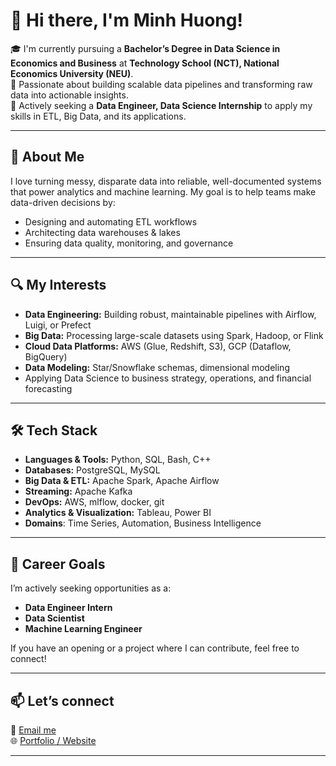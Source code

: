 # 👋 Hi there, I'm Minh Huong!

🎓 I'm currently pursuing a **Bachelor’s Degree in Data Science in Economics and Business** at **Technology School (NCT), National Economics University (NEU)**.  
🔎 Passionate about building scalable data pipelines and transforming raw data into actionable insights.  
🌱 Actively seeking a **Data Engineer, Data Science Internship** to apply my skills in ETL, Big Data, and its applications.

---

## 🚀 About Me

I love turning messy, disparate data into reliable, well-documented systems that power analytics and machine learning. My goal is to help teams make data-driven decisions by:

- Designing and automating ETL workflows  
- Architecting data warehouses & lakes  
- Ensuring data quality, monitoring, and governance  

---

## 🔍 My Interests

- **Data Engineering:** Building robust, maintainable pipelines with Airflow, Luigi, or Prefect  
- **Big Data:** Processing large-scale datasets using Spark, Hadoop, or Flink  
- **Cloud Data Platforms:** AWS (Glue, Redshift, S3), GCP (Dataflow, BigQuery)  
- **Data Modeling:** Star/Snowflake schemas, dimensional modeling
- Applying Data Science to business strategy, operations, and financial forecasting

---

## 🛠️ Tech Stack

- **Languages & Tools:** Python, SQL, Bash, C++
- **Databases:** PostgreSQL, MySQL
- **Big Data & ETL:** Apache Spark, Apache Airflow 
- **Streaming:** Apache Kafka
- **DevOps:** AWS, mlflow, docker, git  
- **Analytics & Visualization:** Tableau, Power BI
- **Domains**: Time Series, Automation, Business Intelligence

---

## 💼 Career Goals

I’m actively seeking opportunities as a:

- **Data Engineer Intern**
- **Data Scientist**  
- **Machine Learning Engineer**  


If you have an opening or a project where I can contribute, feel free to connect!

---

## 📫 Let’s connect

📧 [Email me](mailto:[minhhuon05.work@gmail.com])  
🌐 [Portfolio / Website](https://github.com/minhhuong05)

---

<!-- ⚡️ Fun fact: I once processed 1TB of clickstream data in under 10 minutes! -->

<!--
### How to use

1. Rename this file to `README.md` in your GitHub profile repository.
2. Update all `[placeholders]` with your personal info.
3. Commit & push—you’re all set!
-->


